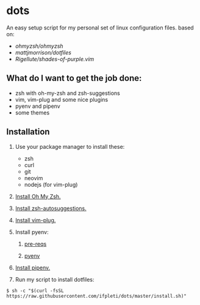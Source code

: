 # dots

An easy setup script for my personal set of linux configuration files. based on:
- _ohmyzsh/ohmyzsh_
- _mattjmorrison/dotfiles_
- _Rigellute/shades-of-purple.vim_


## What do I want to get the job done:

- zsh with oh-my-zsh and zsh-suggestions
- vim, vim-plug and some nice plugins
- pyenv and pipenv
- some themes


## Installation

1. Use your package manager to install these:  
   - zsh
   - curl
   - git
   - neovim
   - nodejs (for vim-plug)

2. [Install Oh My Zsh.](https://ohmyz.sh/#install)

3. [Install zsh-autosuggestions.](https://github.com/zsh-users/zsh-autosuggestions/blob/master/INSTALL.md#oh-my-zsh)

4. [Install vim-plug.](https://github.com/junegunn/vim-plug#Neovim)

5. Install pyenv:

   1. [pre-reqs](https://github.com/pyenv/pyenv/wiki#suggested-build-environment)

   2. [pyenv](https://github.com/pyenv/pyenv-installer#installation--update--uninstallation)

7. [Install pipenv.](https://pipenv-es.readthedocs.io/es/latest/)

8. Run my script to install dotfiles:
```console
$ sh -c "$(curl -fsSL https://raw.githubusercontent.com/ifpleti/dots/master/install.sh)"
```
